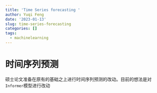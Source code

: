 ```yaml
---
title: 'Time Series forecasting '
author: Yuqi Feng
date: '2023-01-13'
slug: time-series-forecasting
categories: []
tags:
  - machinelearning
---
```



# 时间序列预测


硕士论文准备在原有的基础之上进行时间序列预测的改动。目前的想法是对`Informer`模型进行改动